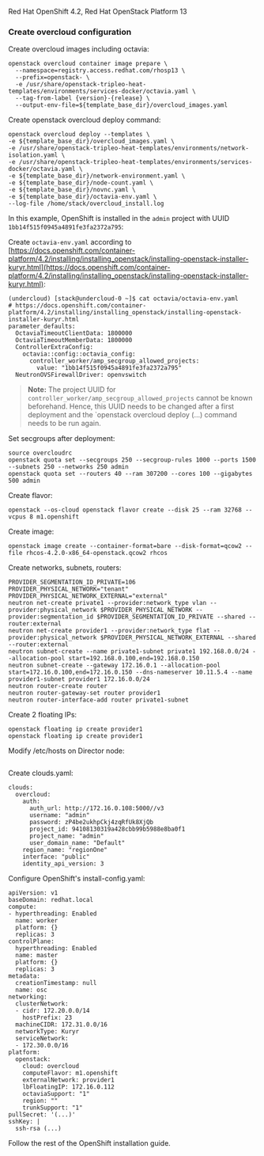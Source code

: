 Red Hat OpenShift 4.2, Red Hat OpenStack Platform 13

### Create overcloud configuration ###

Create overcloud images including octavia:
~~~
openstack overcloud container image prepare \
  --namespace=registry.access.redhat.com/rhosp13 \
  --prefix=openstack- \
  -e /usr/share/openstack-tripleo-heat-templates/environments/services-docker/octavia.yaml \
  --tag-from-label {version}-{release} \
  --output-env-file=${template_base_dir}/overcloud_images.yaml
~~~

Create openstack overcloud deploy command:
~~~
openstack overcloud deploy --templates \
-e ${template_base_dir}/overcloud_images.yaml \
-e /usr/share/openstack-tripleo-heat-templates/environments/network-isolation.yaml \
-e /usr/share/openstack-tripleo-heat-templates/environments/services-docker/octavia.yaml \
-e ${template_base_dir}/network-environment.yaml \
-e ${template_base_dir}/node-count.yaml \
-e ${template_base_dir}/novnc.yaml \
-e ${template_base_dir}/octavia-env.yaml \
--log-file /home/stack/overcloud_install.log
~~~

In this example, OpenShift is installed in the `admin` project with UUID `1bb14f515f0945a4891fe3fa2372a795`:

Create `octavia-env.yaml` according to [https://docs.openshift.com/container-platform/4.2/installing/installing_openstack/installing-openstack-installer-kuryr.html](https://docs.openshift.com/container-platform/4.2/installing/installing_openstack/installing-openstack-installer-kuryr.html):
~~~
(undercloud) [stack@undercloud-0 ~]$ cat octavia/octavia-env.yaml 
# https://docs.openshift.com/container-platform/4.2/installing/installing_openstack/installing-openstack-installer-kuryr.html
parameter_defaults:
  OctaviaTimeoutClientData: 1800000
  OctaviaTimeoutMemberData: 1800000
  ControllerExtraConfig:
    octavia::config::octavia_config:
      controller_worker/amp_secgroup_allowed_projects:
        value: "1bb14f515f0945a4891fe3fa2372a795"
  NeutronOVSFirewallDriver: openvswitch
~~~
> **Note:** The project UUID for `controller_worker/amp_secgroup_allowed_projects` cannot be known beforehand. 
> Hence, this UUID needs to be changed after a first deployment and the `openstack overcloud deploy (...) command needs to be run again.

Set secgroups after deployment:
~~~
source overcloudrc
openstack quota set --secgroups 250 --secgroup-rules 1000 --ports 1500 --subnets 250 --networks 250 admin
openstack quota set --routers 40 --ram 307200 --cores 100 --gigabytes 500 admin
~~~

Create flavor:
~~~
openstack --os-cloud openstack flavor create --disk 25 --ram 32768 --vcpus 8 m1.openshift
~~~

Create image:
~~~
openstack image create --container-format=bare --disk-format=qcow2 --file rhcos-4.2.0-x86_64-openstack.qcow2 rhcos
~~~

Create networks, subnets, routers:
~~~
PROVIDER_SEGMENTATION_ID_PRIVATE=106
PROVIDER_PHYSICAL_NETWORK="tenant"
PROVIDER_PHYSICAL_NETWORK_EXTERNAL="external"
neutron net-create private1 --provider:network_type vlan --provider:physical_network $PROVIDER_PHYSICAL_NETWORK --provider:segmentation_id $PROVIDER_SEGMENTATION_ID_PRIVATE --shared --router:external
neutron net-create provider1 --provider:network_type flat --provider:physical_network $PROVIDER_PHYSICAL_NETWORK_EXTERNAL --shared --router:external
neutron subnet-create --name private1-subnet private1 192.168.0.0/24 --allocation-pool start=192.168.0.100,end=192.168.0.150
neutron subnet-create --gateway 172.16.0.1 --allocation-pool start=172.16.0.100,end=172.16.0.150 --dns-nameserver 10.11.5.4 --name provider1-subnet provider1 172.16.0.0/24
neutron router-create router
neutron router-gateway-set router provider1
neutron router-interface-add router private1-subnet
~~~

Create 2 floating IPs:
~~~
openstack floating ip create provider1
openstack floating ip create provider1
~~~

Modify /etc/hosts on Director node:
~~~

~~~

Create clouds.yaml:
~~~
clouds:
  overcloud:
    auth:
      auth_url: http://172.16.0.108:5000//v3
      username: "admin"
      password: zP4be2ukhpCkj4zqRfUk8XjQb
      project_id: 94108130319a428cbb99b5988e8ba0f1
      project_name: "admin"
      user_domain_name: "Default"
    region_name: "regionOne"
    interface: "public"
    identity_api_version: 3
~~~

Configure OpenShift's install-config.yaml:
~~~
apiVersion: v1
baseDomain: redhat.local
compute:
- hyperthreading: Enabled
  name: worker
  platform: {}
  replicas: 3
controlPlane:
  hyperthreading: Enabled
  name: master
  platform: {}
  replicas: 3
metadata:
  creationTimestamp: null
  name: osc
networking:
  clusterNetwork:
  - cidr: 172.20.0.0/14
    hostPrefix: 23
  machineCIDR: 172.31.0.0/16
  networkType: Kuryr
  serviceNetwork:
  - 172.30.0.0/16
platform:
  openstack:
    cloud: overcloud
    computeFlavor: m1.openshift
    externalNetwork: provider1
    lbFloatingIP: 172.16.0.112
    octaviaSupport: "1"
    region: ""
    trunkSupport: "1"
pullSecret: '(...)'
sshKey: |
  ssh-rsa (...)
~~~
  
Follow the rest of the OpenShift installation guide.
